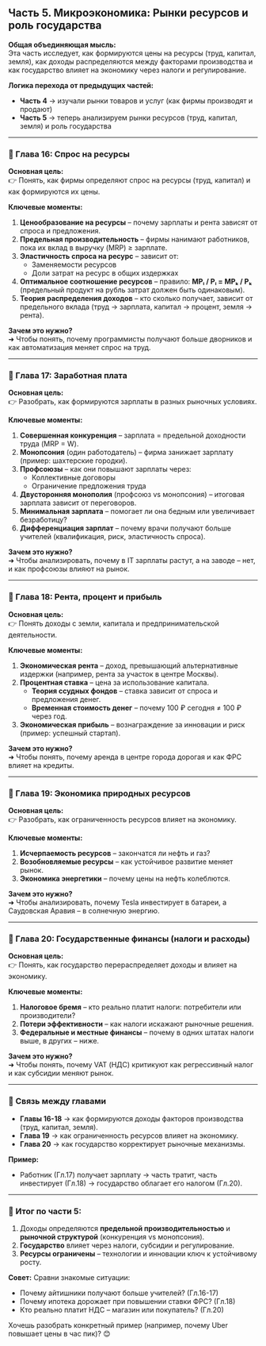 ## **Часть 5. Микроэкономика: Рынки ресурсов и роль государства**  

**Общая объединяющая мысль:**  
Эта часть исследует, как формируются цены на ресурсы (труд, капитал, земля), как доходы распределяются между факторами производства и как государство влияет на экономику через налоги и регулирование.  

**Логика перехода от предыдущих частей:**  
- **Часть 4** → изучали рынки товаров и услуг (как фирмы производят и продают)  
- **Часть 5** → теперь анализируем рынки ресурсов (труд, капитал, земля) и роль государства  

---

### **📌 Глава 16: Спрос на ресурсы**  
**Основная цель:**  
👉 Понять, как фирмы определяют спрос на ресурсы (труд, капитал) и как формируются их цены.  

**Ключевые моменты:**  
1. **Ценообразование на ресурсы** – почему зарплаты и рента зависят от спроса и предложения.  
2. **Предельная производительность** – фирмы нанимают работников, пока их вклад в выручку (MRP) ≥ зарплате.  
3. **Эластичность спроса на ресурс** – зависит от:  
   - Заменяемости ресурсов  
   - Доли затрат на ресурс в общих издержках  
4. **Оптимальное соотношение ресурсов** – правило: **MPₗ / Pₗ = MPₖ / Pₖ** (предельный продукт на рубль затрат должен быть одинаковым).  
5. **Теория распределения доходов** – кто сколько получает, зависит от предельного вклада (труд → зарплата, капитал → процент, земля → рента).  

**Зачем это нужно?**  
➜ Чтобы понять, почему программисты получают больше дворников и как автоматизация меняет спрос на труд.  

---

### **📌 Глава 17: Заработная плата**  
**Основная цель:**  
👉 Разобрать, как формируются зарплаты в разных рыночных условиях.  

**Ключевые моменты:**  
1. **Совершенная конкуренция** – зарплата = предельной доходности труда (MRP = W).  
2. **Монопсония** (один работодатель) – фирма занижает зарплату (пример: шахтерские городки).  
3. **Профсоюзы** – как они повышают зарплаты через:  
   - Коллективные договоры  
   - Ограничение предложения труда  
4. **Двусторонняя монополия** (профсоюз vs монопсония) – итоговая зарплата зависит от переговоров.  
5. **Минимальная зарплата** – помогает ли она бедным или увеличивает безработицу?  
6. **Дифференциация зарплат** – почему врачи получают больше учителей (квалификация, риск, эластичность спроса).  

**Зачем это нужно?**  
➜ Чтобы анализировать, почему в IT зарплаты растут, а на заводе – нет, и как профсоюзы влияют на рынок.  

---

### **📌 Глава 18: Рента, процент и прибыль**  
**Основная цель:**  
👉 Понять доходы с земли, капитала и предпринимательской деятельности.  

**Ключевые моменты:**  
1. **Экономическая рента** – доход, превышающий альтернативные издержки (например, рента за участок в центре Москвы).  
2. **Процентная ставка** – цена за использование капитала.  
   - **Теория ссудных фондов** – ставка зависит от спроса и предложения денег.  
   - **Временная стоимость денег** – почему 100 ₽ сегодня ≠ 100 ₽ через год.  
3. **Экономическая прибыль** – вознаграждение за инновации и риск (пример: успешный стартап).  

**Зачем это нужно?**  
➜ Чтобы понять, почему аренда в центре города дорогая и как ФРС влияет на кредиты.  

---

### **📌 Глава 19: Экономика природных ресурсов**  
**Основная цель:**  
👉 Разобрать, как ограниченность ресурсов влияет на экономику.  

**Ключевые моменты:**  
1. **Исчерпаемость ресурсов** – закончатся ли нефть и газ?  
2. **Возобновляемые ресурсы** – как устойчивое развитие меняет рынок.  
3. **Экономика энергетики** – почему цены на нефть колеблются.  

**Зачем это нужно?**  
➜ Чтобы анализировать, почему Tesla инвестирует в батареи, а Саудовская Аравия – в солнечную энергию.  

---

### **📌 Глава 20: Государственные финансы (налоги и расходы)**  
**Основная цель:**  
👉 Понять, как государство перераспределяет доходы и влияет на экономику.  

**Ключевые моменты:**  
1. **Налоговое бремя** – кто реально платит налоги: потребители или производители?  
2. **Потери эффективности** – как налоги искажают рыночные решения.  
3. **Федеральные и местные финансы** – почему в одних штатах налоги выше, в других – ниже.  

**Зачем это нужно?**  
➜ Чтобы понять, почему VAT (НДС) критикуют как регрессивный налог и как субсидии меняют рынок.  

---

### **🔹 Связь между главами**  
- **Главы 16-18** → как формируются доходы факторов производства (труд, капитал, земля).  
- **Глава 19** → как ограниченность ресурсов влияет на экономику.  
- **Глава 20** → как государство корректирует рыночные механизмы.  

**Пример:**  
- Работник (Гл.17) получает зарплату → часть тратит, часть инвестирует (Гл.18) → государство облагает его налогом (Гл.20).  

---

### **🎯 Итог по части 5:**  
1. Доходы определяются **предельной производительностью** и **рыночной структурой** (конкуренция vs монопсония).  
2. **Государство** влияет через налоги, субсидии и регулирование.  
3. **Ресурсы ограничены** – технологии и инновации ключ к устойчивому росту.  

**Совет:** Сравни знакомые ситуации:  
- Почему айтишники получают больше учителей? (Гл.16-17)  
- Почему ипотека дорожает при повышении ставки ФРС? (Гл.18)  
- Кто реально платит НДС – магазин или покупатель? (Гл.20)  

Хочешь разобрать конкретный пример (например, почему Uber повышает цены в час пик)? 😊